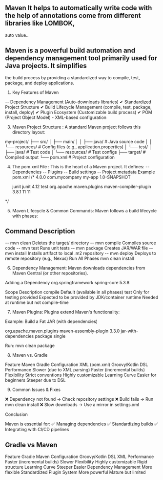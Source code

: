 ## Maven It helps to automatically write code with the help of annotations come from different libraries like LOMBOK,
   auto value.. 
## Maven is a powerful build automation and dependency management tool primarily used for Java projects. It simplifies
   the build process by providing a standardized way to compile, test, package, and deploy applications.

1. Key Features of Maven

-- Dependency Management (Auto-downloads libraries)
✔ Standardized Project Structure
✔ Build Lifecycle Management (compile, test, package, install, deploy)
✔ Plugin Ecosystem (Customizable build process)
✔ POM (Project Object Model) - XML-based configuration


3. Maven Project Structure : A standard Maven project follows this directory layout:

my-project/
├── src/
│   ├── main/
│   │   ├── java/       # Java source code
│   │   └── resources/  # Config files (e.g., application.properties)
│   └── test/
│       ├── java/       # Test code
│       └── resources/  # Test configs
├── target/            # Compiled output
└── pom.xml            # Project configuration

4. The pom.xml File : This is the heart of a Maven project. It defines:
-- Dependencies
-- Plugins
-- Build settings
-- Project metadata
Example pom.xml
/* <project>
<modelVersion>4.0.0</modelVersion>
<groupId>com.mycompany</groupId>
<artifactId>my-app</artifactId>
<version>1.0-SNAPSHOT</version>

    <dependencies>
        <dependency>
            <groupId>junit</groupId>
            <artifactId>junit</artifactId>
            <version>4.12</version>
            <scope>test</scope>
        </dependency>
    </dependencies>

    <build>
        <plugins>
            <plugin>
                <groupId>org.apache.maven.plugins</groupId>
                <artifactId>maven-compiler-plugin</artifactId>
                <version>3.8.1</version>
                <configuration>
                    <source>11</source>
                    <target>11</target>
                </configuration>
            </plugin>
        </plugins>
    </build>
</project> */

5. Maven Lifecycle & Common Commands: Maven follows a build lifecycle with phases:

## Command	Description
-- mvn clean	Deletes the target/ directory
-- mvn compile	Compiles source code
-- mvn test	Runs unit tests
-- mvn package	Creates JAR/WAR file
-- mvn install	Installs artifact to local .m2 repository
-- mvn deploy	Deploys to remote repository (e.g., Nexus)
Run All Phases
mvn clean install

6. Dependency Management: Maven downloads dependencies from Maven Central (or other repositories).

Adding a Dependency
<dependencies>
<dependency>
<groupId>org.springframework</groupId>
<artifactId>spring-core</artifactId>
<version>5.3.8</version>
</dependency>
</dependencies>


Scope	Description
compile	Default (available in all phases)
test	Only for testing
provided	Expected to be provided by JDK/container
runtime	Needed at runtime but not compile-time

7. Maven Plugins: Plugins extend Maven's functionality:

Example: Build a Fat JAR (with dependencies)

<build>
<plugins>
<plugin>
<groupId>org.apache.maven.plugins</groupId>
<artifactId>maven-assembly-plugin</artifactId>
<version>3.3.0</version>
<configuration>
<descriptorRefs>
<descriptorRef>jar-with-dependencies</descriptorRef>
</descriptorRefs>
</configuration>
<executions>
<execution>
<phase>package</phase>
<goals>
<goal>single</goal>
</goals>
</execution>
</executions>
</plugin>
</plugins>
</build>

Run:
mvn clean package

8. Maven vs. Gradle

Feature	                      Maven	                          Gradle
Configuration	          XML (pom.xml)	                  Groovy/Kotlin DSL
Performance	          Slower (due to XML parsing)	  Faster (incremental builds)
Flexibility	              Strict conventions	        Highly customizable
Learning Curve	          Easier for beginners	         Steeper due to DSL

9. Common Issues & Fixes

❌ Dependency not found → Check repository settings
❌ Build fails → Run mvn clean install
❌ Slow downloads → Use a mirror in settings.xml


Conclusion

Maven is essential for:
✅ Managing dependencies
✅ Standardizing builds
✅ Integrating with CI/CD pipelines

## Gradle vs Maven

Feature	                            Gradle	               Maven
Configuration	             Groovy/Kotlin DSL	            XML
Performance	               Faster (incremental builds)	    Slower
Flexibility	                  Highly customizable	     Rigid structure
Learning Curve	                    Steeper	                Easier
Dependency Management	         More flexible	         Standardized
Plugin System	                 More powerful	      Mature but limited

